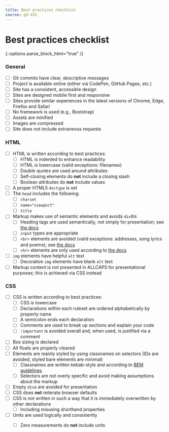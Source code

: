 ```yaml
---
title: Best practices checklist
course: gd-431
---
```


Best practices checklist
========================

{::options parse_block_html="true" /}
<div class="content-wrapper checklist">

### General
- [ ] Git commits have clear, descriptive messages
- [ ] Project is available online (either via CodePen, GitHub Pages, etc.)
- [ ] Site has a consistent, accessible design
- [ ] Sites are designed mobile first and responsive
- [ ] Sites provide similar experiences in the latest versions of Chrome, Edge, Firefox and Safari
- [ ] No framework is used (e.g., Bootstrap)
- [ ] Assets are minified
- [ ] Images are compressed
- [ ] Site does not include extraneous requests

### HTML
- [ ] HTML is written according to best practices:
  - [ ] HTML is indented to enhance readability
  - [ ] HTML is lowercase (valid exceptions: filenames)
  - [ ] Double quotes are used around attributes
  - [ ] Self-closing elements do **not** include a closing slash
  - [ ] Boolean attributes do **not** include values
- [ ] A proper HTML5 `doctype` is set
- [ ] The `head` includes the following:
  - [ ] `charset`
  - [ ] `name="viewport"`
  - [ ] `title`  
- [ ] Markup makes use of semantic elements and avoids `div`itis
  - [ ] Heading tags are used semantically, not simply for presentation; see [the docs](https://developer.mozilla.org/en-US/docs/Web/HTML/Element/Heading_Elements)
  - [ ] `input` types are appropriate
  - [ ] `<br>` elements are avoided (valid exceptions: addresses, song lyrics and poems); see [the docs](https://developer.mozilla.org/en-US/docs/Web/HTML/Element/br)
  - [ ] `<hr>` elements are only used according to [the docs](https://developer.mozilla.org/en-US/docs/Web/HTML/Element/hr)
- [ ] `img` elements have helpful `alt` text
  - [ ] Decorative `img` elements have blank `alt` text
- [ ] Markup content is not presented in ALLCAPS for presentational purposes; this is achieved via CSS instead

### CSS
- [ ] CSS is written according to best practices:
  - [ ] CSS is lowercase
  - [ ] Declarations within each ruleset are ordered alphabetically by property name
  - [ ] A semicolon ends each declaration
  - [ ] Comments are used to break up sections and explain your code
  - [ ] `!important` is avoided overall and, when used, is justified via a comment
- [ ] Box sizing is declared
- [ ] All floats are properly cleared
- [ ] Elements are mainly styled by using classnames on selectors (IDs are avoided, styled bare elements are minimal)
  - [ ] Classnames are written kebab-style and according to [BEM guidelines](https://en.bem.info/methodology/key-concepts/)
  - [ ] Selectors are not overly specific and avoid making assumptions about the markup
- [ ] Empty `div`s are avoided for presentation
- [ ] CSS does **not** reiterate browser defaults
- [ ] CSS is not written in such a way that it is immediately overwritten by other declarations
  - [ ] Including misusing shorthand properties
- [ ] Units are used logically and consistently
  - [ ] Zero measurements do **not** include units


</div>
